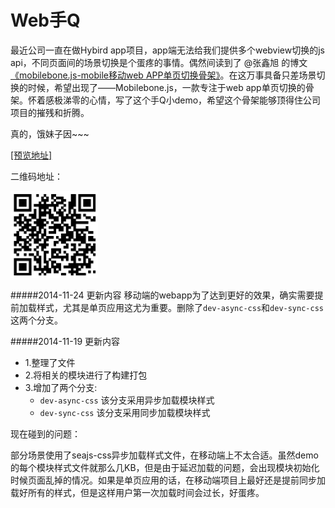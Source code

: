 # Web手Q

最近公司一直在做Hybird app项目，app端无法给我们提供多个webview切换的js api，不同页面间的场景切换是个蛋疼的事情。偶然间读到了 @张鑫旭 的博文[《mobilebone.js-mobile移动web APP单页切换骨架》](http://www.zhangxinxu.com/wordpress/2014/10/mobilebone-js-mobile-web-app-core/)。在这万事具备只差场景切换的时候，希望出现了——Mobilebone.js，一款专注于web app单页切换的骨架。怀着感极涕零的心情，写了这个手Q小demo，希望这个骨架能够顶得住公司项目的摧残和折腾。

真的，饿妹子因~~~

<a href="http://iancj.github.io/qq" target="_blank">[预览地址]</a>

二维码地址：

<img src="qrcode.png" width="140">

#####2014-11-24 更新内容
移动端的webapp为了达到更好的效果，确实需要提前加载样式，尤其是单页应用这尤为重要。删除了`dev-async-css`和`dev-sync-css`这两个分支。

#####2014-11-19 更新内容
* 1.整理了文件
* 2.将相关的模块进行了构建打包
* 3.增加了两个分支:
	* `dev-async-css` 该分支采用异步加载模块样式
	* `dev-sync-css` 该分支采用同步加载模块样式
 
现在碰到的问题：

部分场景使用了seajs-css异步加载样式文件，在移动端上不太合适。虽然demo的每个模块样式文件就那么几KB，但是由于延迟加载的问题，会出现模块初始化时候页面乱掉的情况。如果是单页应用的话，在移动端项目上最好还是提前同步加载好所有的样式，但是这样用户第一次加载时间会过长，好蛋疼。